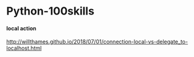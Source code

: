 # Python-100skills

#### local action 
http://willthames.github.io/2018/07/01/connection-local-vs-delegate_to-localhost.html

